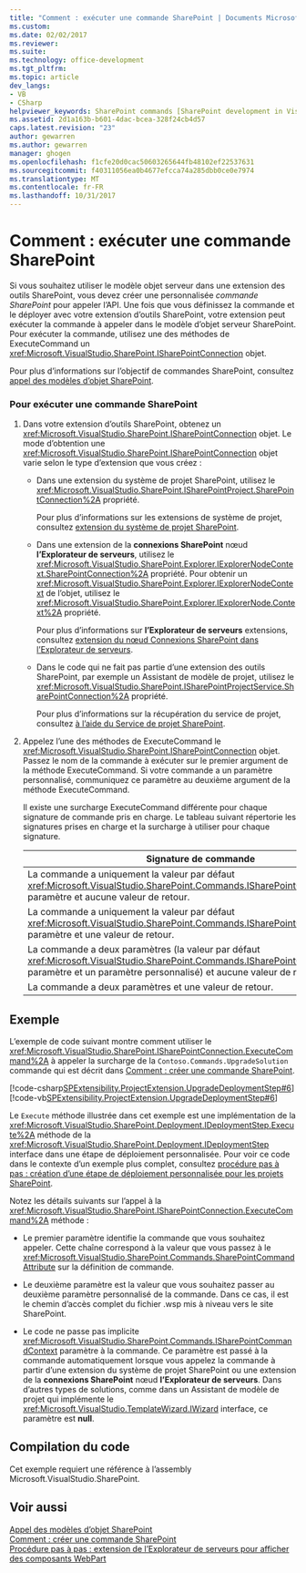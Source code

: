 ```yaml
---
title: "Comment : exécuter une commande SharePoint | Documents Microsoft"
ms.custom: 
ms.date: 02/02/2017
ms.reviewer: 
ms.suite: 
ms.technology: office-development
ms.tgt_pltfrm: 
ms.topic: article
dev_langs:
- VB
- CSharp
helpviewer_keywords: SharePoint commands [SharePoint development in Visual Studio], executing
ms.assetid: 2d1a163b-b601-4dac-bcea-328f24cb4d57
caps.latest.revision: "23"
author: gewarren
ms.author: gewarren
manager: ghogen
ms.openlocfilehash: f1cfe20d0cac50603265644fb48102ef22537631
ms.sourcegitcommit: f40311056ea0b4677efcca74a285dbb0ce0e7974
ms.translationtype: MT
ms.contentlocale: fr-FR
ms.lasthandoff: 10/31/2017
---
```

# <a name="how-to-execute-a-sharepoint-command"></a>Comment : exécuter une commande SharePoint
  Si vous souhaitez utiliser le modèle objet serveur dans une extension des outils SharePoint, vous devez créer une personnalisée *commande SharePoint* pour appeler l’API. Une fois que vous définissez la commande et le déployer avec votre extension d’outils SharePoint, votre extension peut exécuter la commande à appeler dans le modèle d’objet serveur SharePoint. Pour exécuter la commande, utilisez une des méthodes de ExecuteCommand un <xref:Microsoft.VisualStudio.SharePoint.ISharePointConnection> objet.  
  
 Pour plus d’informations sur l’objectif de commandes SharePoint, consultez [appel des modèles d’objet SharePoint](../sharepoint/calling-into-the-sharepoint-object-models.md).  
  
### <a name="to-execute-a-sharepoint-command"></a>Pour exécuter une commande SharePoint  
  
1.  Dans votre extension d’outils SharePoint, obtenez un <xref:Microsoft.VisualStudio.SharePoint.ISharePointConnection> objet. Le mode d’obtention une <xref:Microsoft.VisualStudio.SharePoint.ISharePointConnection> objet varie selon le type d’extension que vous créez :  
  
    -   Dans une extension du système de projet SharePoint, utilisez le <xref:Microsoft.VisualStudio.SharePoint.ISharePointProject.SharePointConnection%2A> propriété.  
  
         Pour plus d’informations sur les extensions de système de projet, consultez [extension du système de projet SharePoint](../sharepoint/extending-the-sharepoint-project-system.md).  
  
    -   Dans une extension de la **connexions SharePoint** nœud **l’Explorateur de serveurs**, utilisez le <xref:Microsoft.VisualStudio.SharePoint.Explorer.IExplorerNodeContext.SharePointConnection%2A> propriété. Pour obtenir un <xref:Microsoft.VisualStudio.SharePoint.Explorer.IExplorerNodeContext> de l’objet, utilisez le <xref:Microsoft.VisualStudio.SharePoint.Explorer.IExplorerNode.Context%2A> propriété.  
  
         Pour plus d’informations sur **l’Explorateur de serveurs** extensions, consultez [extension du nœud Connexions SharePoint dans l’Explorateur de serveurs](../sharepoint/extending-the-sharepoint-connections-node-in-server-explorer.md).  
  
    -   Dans le code qui ne fait pas partie d’une extension des outils SharePoint, par exemple un Assistant de modèle de projet, utilisez le <xref:Microsoft.VisualStudio.SharePoint.ISharePointProjectService.SharePointConnection%2A> propriété.  
  
         Pour plus d’informations sur la récupération du service de projet, consultez [à l’aide du Service de projet SharePoint](../sharepoint/using-the-sharepoint-project-service.md).  
  
2.  Appelez l’une des méthodes de ExecuteCommand le <xref:Microsoft.VisualStudio.SharePoint.ISharePointConnection> objet. Passez le nom de la commande à exécuter sur le premier argument de la méthode ExecuteCommand. Si votre commande a un paramètre personnalisé, communiquez ce paramètre au deuxième argument de la méthode ExecuteCommand.  
  
     Il existe une surcharge ExecuteCommand différente pour chaque signature de commande pris en charge. Le tableau suivant répertorie les signatures prises en charge et la surcharge à utiliser pour chaque signature.  
  
    |Signature de commande|Surcharge ExecuteCommand à utiliser|  
    |-----------------------|------------------------------------|  
    |La commande a uniquement la valeur par défaut <xref:Microsoft.VisualStudio.SharePoint.Commands.ISharePointCommandContext> paramètre et aucune valeur de retour.|<xref:Microsoft.VisualStudio.SharePoint.ISharePointConnection.ExecuteCommand%2A>|  
    |La commande a uniquement la valeur par défaut <xref:Microsoft.VisualStudio.SharePoint.Commands.ISharePointCommandContext> paramètre et une valeur de retour.|<xref:Microsoft.VisualStudio.SharePoint.ISharePointConnection.ExecuteCommand%2A>|  
    |La commande a deux paramètres (la valeur par défaut <xref:Microsoft.VisualStudio.SharePoint.Commands.ISharePointCommandContext> paramètre et un paramètre personnalisé) et aucune valeur de retour.|<xref:Microsoft.VisualStudio.SharePoint.ISharePointConnection.ExecuteCommand%2A>|  
    |La commande a deux paramètres et une valeur de retour.|<xref:Microsoft.VisualStudio.SharePoint.ISharePointConnection.ExecuteCommand%2A>|  
  
## <a name="example"></a>Exemple  
 L’exemple de code suivant montre comment utiliser le <xref:Microsoft.VisualStudio.SharePoint.ISharePointConnection.ExecuteCommand%2A> à appeler la surcharge de la `Contoso.Commands.UpgradeSolution` commande qui est décrit dans [Comment : créer une commande SharePoint](../sharepoint/how-to-create-a-sharepoint-command.md).  
  
 [!code-csharp[SPExtensibility.ProjectExtension.UpgradeDeploymentStep#6](../sharepoint/codesnippet/CSharp/UpgradeDeploymentStep/deploymentstepextension/upgradestep.cs#6)]
 [!code-vb[SPExtensibility.ProjectExtension.UpgradeDeploymentStep#6](../sharepoint/codesnippet/VisualBasic/upgradedeploymentstep/deploymentstepextension/upgradestep.vb#6)]  
  
 Le `Execute` méthode illustrée dans cet exemple est une implémentation de la <xref:Microsoft.VisualStudio.SharePoint.Deployment.IDeploymentStep.Execute%2A> méthode de la <xref:Microsoft.VisualStudio.SharePoint.Deployment.IDeploymentStep> interface dans une étape de déploiement personnalisée. Pour voir ce code dans le contexte d’un exemple plus complet, consultez [procédure pas à pas : création d’une étape de déploiement personnalisée pour les projets SharePoint](../sharepoint/walkthrough-creating-a-custom-deployment-step-for-sharepoint-projects.md).  
  
 Notez les détails suivants sur l’appel à la <xref:Microsoft.VisualStudio.SharePoint.ISharePointConnection.ExecuteCommand%2A> méthode :  
  
-   Le premier paramètre identifie la commande que vous souhaitez appeler. Cette chaîne correspond à la valeur que vous passez à le <xref:Microsoft.VisualStudio.SharePoint.Commands.SharePointCommandAttribute> sur la définition de commande.  
  
-   Le deuxième paramètre est la valeur que vous souhaitez passer au deuxième paramètre personnalisé de la commande. Dans ce cas, il est le chemin d’accès complet du fichier .wsp mis à niveau vers le site SharePoint.  
  
-   Le code ne passe pas implicite <xref:Microsoft.VisualStudio.SharePoint.Commands.ISharePointCommandContext> paramètre à la commande. Ce paramètre est passé à la commande automatiquement lorsque vous appelez la commande à partir d’une extension du système de projet SharePoint ou une extension de la **connexions SharePoint** nœud **l’Explorateur de serveurs**. Dans d’autres types de solutions, comme dans un Assistant de modèle de projet qui implémente le <xref:Microsoft.VisualStudio.TemplateWizard.IWizard> interface, ce paramètre est **null**.  
  
## <a name="compiling-the-code"></a>Compilation du code  
 Cet exemple requiert une référence à l’assembly Microsoft.VisualStudio.SharePoint.  
  
## <a name="see-also"></a>Voir aussi  
 [Appel des modèles d’objet SharePoint](../sharepoint/calling-into-the-sharepoint-object-models.md)   
 [Comment : créer une commande SharePoint](../sharepoint/how-to-create-a-sharepoint-command.md)   
 [Procédure pas à pas : extension de l’Explorateur de serveurs pour afficher des composants WebPart](../sharepoint/walkthrough-extending-server-explorer-to-display-web-parts.md)  
  
  